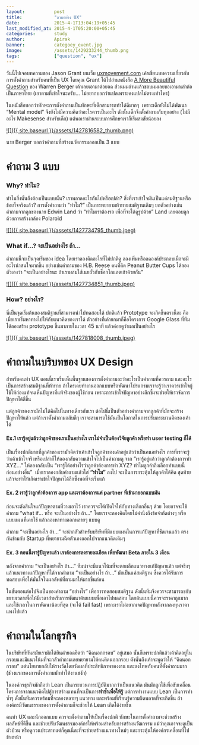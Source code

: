 ```yaml
---
layout:           post
title:            "ถามอย่าง UX"
date:             2015-4-1T13:04:19+05:45
last_modified_at: 2015-4-1T05:20:00+05:45
categories:       study
author:           Apirak
banner:           categoey_event.jpg
image:            /assets/1429233244_thumb.png
tags:             ["question", "ux"]
---
```



วันนี้ไปเจอบทความของ Jason Grant บนเว็บ [uxmovement.com](http://uxmovement.com/thinking/the-art-of-questioning-as-a-ux-skill/ "The art of questioning as a UX Skill") เค้าเขียนบทความเกี่ยวกับการตั้งคำถามสำหรับคนที่เป็น UX โดยคุณ Grant ได้ไปอ่านหนังสือ [A More Beautiful Question](http://amorebeautifulquestion.com/ "a more beautiful question") ของ Warren Berger เค้าเลยเอามาต่อยอด ส่วนผมอ่านแล้วชอบผมเลยขอเอามาเล่าต่อเป็นภาษาไทย (เอาตามที่เข้าใจนะครับ... ไม่อยากบอกว่าแปลเพราะคงแปลไม่ตรงเท่าไหร)

ในหนังสือบอกว่าทักษะการตั้งคำถามเป็นทักษะที่เด็กสามารถทำได้ดีมากๆ  เพราะเด็กยังไม่ได้พัฒนา “Mental model” จึงยังไม่มีความคิดว่าอะไรควรเป็นอะไร ดังนั้นเด็กจึงตั้งคำถามกับทุกอย่าง (ไม่มีอะไร Makesense สำหรับเด็ก) แต่พอเราผ่านระบบการศึกษาเราก็เริ่มสงสัยน้อยลง

[![]({{ site.baseurl }}/assets/1427816582_thumb.png)](https://www.ux.in.th/wp-content/uploads/2015/03/1427816582_full.png)

นาย Berger บอกว่าคำถามที่สร้างนวัตกรรมออกเป็น 3 แบบ

<!--more-->

# คำถาม 3 แบบ

### Why? ทำไม?

ทำไมสิ่งนั้นถึงต้องเป็นแบบนั้น? เราพลาดอะไรกันไปหรือเปล่า? สิ่งที่เราเข้าใจมันเป็นแค่สมติฐานหรือข้อเท็จจริงแล้ว? การตั้งคำถามว่า "ทำไม?” เป็นการพยายามท้าทายสมติฐานเดิมๆ ยกตัวอย่างเช่น คำถามจากลูกของนาย Edwin Land ว่า “ทำไมเราต้องรอ เพื่อที่จะได้ดูรูปด้วย” Land เลยตอบลูกด้วยการสร้างกล้อง Polaroid 

[![]({{ site.baseurl }}/assets/1427734795_thumb.jpeg)](https://www.ux.in.th/wp-content/uploads/2015/03/1427734795_full.jpeg)

### What if…? จะเป็นอย่างไร ถ้า...

คำถามนี้จะเป็นจุดเริ่มของ idea โดยเราลองคิดอะไรที่ไม่ปกติดู ลองเพิ่มหรือลดองค์ประกอบเผื่อจะมีอะไรน่าสนใจมากขึ้น อย่างเช่นคำถามของ H.B. Reese คนที่คิด Peanut Butter Cups ได้ลองตัวเองว่า “จะเป็นอย่างไรนะ ถ้าเราผสมใส่เนยถั่วกับช็อกโกแลตเข้าด้วยกัน"

[![]({{ site.baseurl }}/assets/1427734851_thumb.jpeg)](https://www.ux.in.th/wp-content/uploads/2015/03/1427734851_full.jpeg)

### How? อย่างไร?

นี่เป็นจุดเริ่มต้นของสมติฐานที่สามารถนำไปทดสอบได้ ปกติแล้ว Prototype จะเกิดขึ้นตรงนี้ละ คือเมื่อเราเริ่มหาทางไปให้กับแนวคิดของเราได้ ตัวอย่างที่เค้ายกมาก็คือโครงการ Google Glass ที่ทีมได้ลองสร้าง prototype ขึ้นมาภายในเวลา 45 นาที แล้วค่อยดูว่าผลเป็นอย่างไร 

[![]({{ site.baseurl }}/assets/1427818008_thumb.jpeg)](https://www.ux.in.th/wp-content/uploads/2015/03/1427818008_full.jpeg)

# คำถามในบริบทของ UX Design

สำหรับคนทำ UX ตอนนี้เราเริ่มเห็นพื้นฐานของการตั้งคำถามละว่าอะไรเป็นคำถามที่ควรถาม และอะไรเป็นการสร้างสมติฐานที่ท้าทาย ถ้าใครเคยทำงานออกแบบหรือพัฒนาโปรแกรมเราจะรู้ว่าเราควรเข้าใจผู้ใช้ให้ถ่องแท้จนเห็นปัญหาที่แท้จริงของผู้ใช้ก่อน เพราะการเข้าใจปัญหาอย่างลึกซึ้งจะช่วยให้เราจัดการปัญหาได้ดีขึ้น

แต่ลูกค้าของเรามักไม่ได้คิดไปในทางเดียวกับเรา ต่อไปนี้เป็นตัวอย่างคำถามจากลูกค้าที่มักจะสร้างปัญหาให้แล้ว แต่ถ้าเราตั้งคำถามกลับดีๆ เราจะสามารถใช้มันเป็นโอกาสในการปรับกระบวนคิดของเค้าได้

#### Ex.1 เรารู้อยู่แล้วว่าลูกค้าของเราเป็นอย่างไร เราไม่จำเป็นต้องวิจัยลูกค้า หรือทำ user testing ก็ได้

เป็นเรื่องปกติมากที่ลูกค้าของเรามักคิดว่าเค้าเข้าใจลูกค้าของเค้าอยู่แล้วว่าเป็นคนอย่างไร การที่เราจะรู้ว่าเค้าเข้าใจจริงหรือเปล่าก็ให้ลองกลับความเข้าใจไปเป็นคำถามดู จาก “เรารู้อยู่แล้วว่าลูกค้าต้องการทำ XYZ...” ให้ลองกลับเป็น “เรารู้ได้อย่างไรว่าลูกค้าต้องการทำ XYZ? ทำไมลูกค้าถึงเลือกทำแบบนี้ก่อนอย่างอื่น”  เมื่อเราลองกลับคำถามแล้วใส่ **“ทำไม”** ลงไป จะเป็นการกระตุ้นให้ลูกค้าได้คิด สุดท้ายแล้วจะทำให้เกิดเราเข้าใจปัญหาได้ลึกซึ้งพอที่จะเริ่มแก้

#### Ex. 2 เรารู้ว่าลูกค้าต้องการ app และเราต้องการแค่ partner ที่เข้ามาออกแบบมัน

ก่อนจะตัดสินใจแก้ปัญหาตามที่วางเอาไว้ เราควรจะได้เปิดใจให้กับทางเลือกอื่นๆ ด้วย โดยอาจจะใช้คำถาม “what if... หรือ จะเป็นอย่างไร ถ้า...” โดยเราจะลองคิดโดยไม่คำนึงถึงข้อจำกัดต่างๆ หรือแบบแผนที่เคยใช้ แล้วลองหาทางออกหลายๆ แบบดู

คำถาม “จะเป็นอย่างไร ถ้า...” จะน่ากลัวสำหรับบริษัทที่มีแบบแผนในการแก้ปัญหาที่ชัดเจนแล้ว ตรงกันข้ามกับ Startup ที่พยายามฉีดตัวเองออกไปจากแนวคิดเดิมๆ

#### Ex. 3 ตอนนี้เรารู้ปัญหาแล้ว เราต้องการลงรายละเอียด เพื่อพัฒนา Beta ภายใน 3 เดือน

หลังจากคำถาม “จะเป็นอย่างไร ถ้า...” ทีมน่าจะมีแนวโน้มที่จะตกผลึกแนวทางแก้ปัญหาแล้ว แต่จริงๆ แล้วแนวทางแก้ปัญหาที่ได้จากคำถาม “จะเป็นอย่างไร ถ้า...” มักเป็นแค่สมติฐาน ซึ่งควรได้รับการทดสอบเพื่อให้มั่นใจในผลลัพธ์ที่ตามมาให้มากขึ้นก่อน

ในขั้นตอนต่อไปจึงเป็นของคำถาม “อย่างไร” เพื่อการทดสอบสมติฐาน ดังนั้นทีมจึงควรจะสามารถขยับขยายเวลาเพื่อให้มีเวลาสำหรับการพัฒนาต้นแบบเพื่อเอาไปทดสอบ โดยต้นแบบนี้ควรจะราคาถูกมาก และใช้เวลาในการพัฒนาน้อยที่สุด (จะได้ fail fast) เพราะเราไม่อยากเจอปัญหาหลังจากลงทุนราคาแพงไปแล้ว

# คำถามในโลกธุรกิจ

ในบริษัทที่ทันสมัยเรามักได้ยินคำยอดฮิตว่า “คิดนอกกรอบ” อยู่เสมอ นั้นก็เพราะปกติแล้วเค้าคิดอยู่ในกรอบและมีแนวโน้มที่จะกลัวคำถามเลยพยายามให้คนคิดนอกกรอบ ดังนั้นถึงเค้าจะพูดว่าให้ “คิดนอกกรอบ” แต่นโยบายกลับให้รางวัลโดยวัดผลที่ประสิทธิภาพของงาน และลงโทษกับคนที่ตั้งคำถามมาก (ช่วงแรกของการตั้งคำถามมักทำให้งานชงัก)

ในองค์กรธุรกิจมักถือว่า Lean เป็นกระบวนการปฏิบัติมากกว่าเป็นแนวคิด มันมักถูกใช้เพื่อขับเคลื่อนโครงการจากแนวคิดไปสู่การสร้างแทนที่จะเป็นการ**ทำซ้ำเพื่อให้รู้** แต่การทำงานแบบ Lean เป็นการทำซ้ำๆ ดั้งนั้นทีมควรพร้อมที่จะลองหลายๆ แนวทาง และพร้อมที่เรียนรู้ความผิดพลาดที่จะเกิดขึ้น ถ้าองค์กรมีวัฒนธรรมของการตั้งคำถามก็จะช่วยให้ Lean เกิดได้ง่ายขึ้น

คนทำ UX และนักออกแบบ ควรจะตั้งคำถามให้เป็นเรื่องปกติ ทักษะในการตั้งคำถามจะช่วยสร้างผลลัพธ์ที่ดีขึ้น และช่วยปรับวัฒนธรรมองค์กรให้พร้อมสำหรับการสร้างนวัฒกรรม แม้ว่าคุณอาจจะดูเป็นตัวป่วน หรือดูกวนประสาทแต่ก็คุณนี่ละที่จะช่วยสร้างแนวทางใหม่ๆ และกระตุ้นให้องค์กรเคลื่อนที่ไปข้างหน้า
